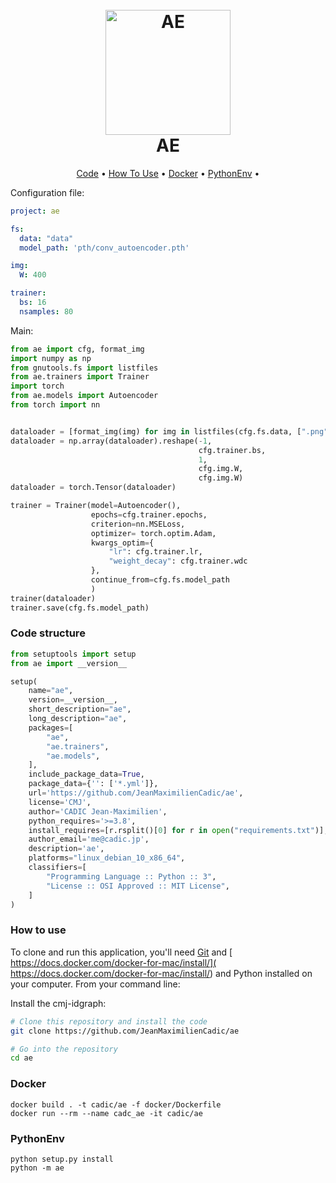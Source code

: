 
<h1 align="center">
  <br>
  <a href="https://drive.google.com/uc?id=1WyX0YZ1raHjmCQry2IZKsTG2Nebl1ch6"><img src="https://drive.google.com/uc?id=1WyX0YZ1raHjmCQry2IZKsTG2Nebl1ch6" alt="AE" width="200"></a>
  <br>
  AE
  <br>
</h1>

<p align="center">
  <a href="#code-structure">Code</a> •
  <a href="#how-to-use">How To Use</a> •
  <a href="#docker">Docker</a> •
  <a href="#PythonEnv">PythonEnv</a> •

[comment]: <> (  <a href="#notebook">Notebook </a> •)
</p>

Configuration file:
```yaml
project: ae

fs:
  data: "data"
  model_path: 'pth/conv_autoencoder.pth'

img:
  W: 400

trainer:
  bs: 16
  nsamples: 80

```

Main:
```python
from ae import cfg, format_img
import numpy as np
from gnutools.fs import listfiles
from ae.trainers import Trainer
import torch
from ae.models import Autoencoder
from torch import nn


dataloader = [format_img(img) for img in listfiles(cfg.fs.data, [".png"])[:cfg.trainer.nsamples]]
dataloader = np.array(dataloader).reshape(-1,
                                          cfg.trainer.bs,
                                          1,
                                          cfg.img.W,
                                          cfg.img.W)
dataloader = torch.Tensor(dataloader)

trainer = Trainer(model=Autoencoder(),
                  epochs=cfg.trainer.epochs,
                  criterion=nn.MSELoss,
                  optimizer= torch.optim.Adam,
                  kwargs_optim={
                      "lr": cfg.trainer.lr,
                      "weight_decay": cfg.trainer.wdc
                  },
                  continue_from=cfg.fs.model_path
                  )
trainer(dataloader)
trainer.save(cfg.fs.model_path)
```

### Code structure
```python
from setuptools import setup
from ae import __version__

setup(
    name="ae",
    version=__version__,
    short_description="ae",
    long_description="ae",
    packages=[
        "ae",
        "ae.trainers",
        "ae.models",
    ],
    include_package_data=True,
    package_data={'': ['*.yml']},
    url='https://github.com/JeanMaximilienCadic/ae',
    license='CMJ',
    author='CADIC Jean-Maximilien',
    python_requires='>=3.8',
    install_requires=[r.rsplit()[0] for r in open("requirements.txt")],
    author_email='me@cadic.jp',
    description='ae',
    platforms="linux_debian_10_x86_64",
    classifiers=[
        "Programming Language :: Python :: 3",
        "License :: OSI Approved :: MIT License",
    ]
)
```

### How to use
To clone and run this application, you'll need [Git](https://git-scm.com) and [ https://docs.docker.com/docker-for-mac/install/]( https://docs.docker.com/docker-for-mac/install/) and Python installed on your computer. 
From your command line:

Install the cmj-idgraph:
```bash
# Clone this repository and install the code
git clone https://github.com/JeanMaximilienCadic/ae

# Go into the repository
cd ae
```


### Docker
```shell
docker build . -t cadic/ae -f docker/Dockerfile
docker run --rm --name cadc_ae -it cadic/ae
```

### PythonEnv
```
python setup.py install
python -m ae
```